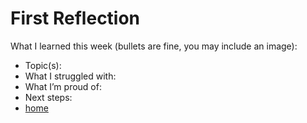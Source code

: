 # First Reflection
What I learned this week (bullets are fine, you may include an image):

- Topic(s):
- What I struggled with:
- What I’m proud of:
- Next steps:
- [home](../index.md)
